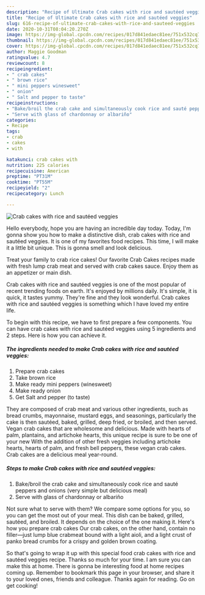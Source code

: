 ```yaml
---
description: "Recipe of Ultimate Crab cakes with rice and sautéed veggies"
title: "Recipe of Ultimate Crab cakes with rice and sautéed veggies"
slug: 616-recipe-of-ultimate-crab-cakes-with-rice-and-sauteed-veggies
date: 2020-10-31T08:04:20.270Z
image: https://img-global.cpcdn.com/recipes/017d841edaec81ee/751x532cq70/crab-cakes-with-rice-and-sauteed-veggies-recipe-main-photo.jpg
thumbnail: https://img-global.cpcdn.com/recipes/017d841edaec81ee/751x532cq70/crab-cakes-with-rice-and-sauteed-veggies-recipe-main-photo.jpg
cover: https://img-global.cpcdn.com/recipes/017d841edaec81ee/751x532cq70/crab-cakes-with-rice-and-sauteed-veggies-recipe-main-photo.jpg
author: Maggie Goodman
ratingvalue: 4.7
reviewcount: 8
recipeingredient:
- " crab cakes"
- " brown rice"
- " mini peppers winesweet"
- " onion"
- " Salt and pepper to taste"
recipeinstructions:
- "Bake/broil the crab cake and simultaneously cook rice and sauté peppers and onions (very simple but delicious meal)"
- "Serve with glass of chardonnay or albariño"
categories:
- Recipe
tags:
- crab
- cakes
- with

katakunci: crab cakes with 
nutrition: 225 calories
recipecuisine: American
preptime: "PT31M"
cooktime: "PT55M"
recipeyield: "2"
recipecategory: Lunch

---
```



![Crab cakes with rice and sautéed veggies](https://img-global.cpcdn.com/recipes/017d841edaec81ee/751x532cq70/crab-cakes-with-rice-and-sauteed-veggies-recipe-main-photo.jpg)

Hello everybody, hope you are having an incredible day today. Today, I'm gonna show you how to make a distinctive dish, crab cakes with rice and sautéed veggies. It is one of my favorites food recipes. This time, I will make it a little bit unique. This is gonna smell and look delicious.

Treat your family to crab rice cakes! Our favorite Crab Cakes recipes made with fresh lump crab meat and served with crab cakes sauce. Enjoy them as an appetizer or main dish.

Crab cakes with rice and sautéed veggies is one of the most popular of recent trending foods on earth. It's enjoyed by millions daily. It's simple, it is quick, it tastes yummy. They're fine and they look wonderful. Crab cakes with rice and sautéed veggies is something which I have loved my entire life.


To begin with this recipe, we have to first prepare a few components. You can have crab cakes with rice and sautéed veggies using 5 ingredients and 2 steps. Here is how you can achieve it.

<!--inarticleads1-->

##### The ingredients needed to make Crab cakes with rice and sautéed veggies:

1. Prepare  crab cakes
1. Take  brown rice
1. Make ready  mini peppers (winesweet)
1. Make ready  onion
1. Get  Salt and pepper (to taste)


They are composed of crab meat and various other ingredients, such as bread crumbs, mayonnaise, mustard eggs, and seasonings, particularly the cake is then sautéed, baked, grilled, deep fried, or broiled, and then served. Vegan crab cakes that are wholesome and delicious. Made with hearts of palm, plantains, and artichoke hearts, this unique recipe is sure to be one of your new With the addition of other fresh veggies including artichoke hearts, hearts of palm, and fresh bell peppers, these vegan crab cakes. Crab cakes are a delicious meal year-round. 

<!--inarticleads2-->

##### Steps to make Crab cakes with rice and sautéed veggies:

1. Bake/broil the crab cake and simultaneously cook rice and sauté peppers and onions (very simple but delicious meal)
1. Serve with glass of chardonnay or albariño


Not sure what to serve with them? We compare some options for you, so you can get the most out of your meal. This dish can be baked, grilled, sautéed, and broiled. It depends on the choice of the one making it. Here&#39;s how you prepare crab cakes Our crab cakes, on the other hand, contain no filler—just lump blue crabmeat bound with a light aioli, and a light crust of panko bread crumbs for a crispy and golden brown coating. 

So that's going to wrap it up with this special food crab cakes with rice and sautéed veggies recipe. Thanks so much for your time. I am sure you can make this at home. There is gonna be interesting food at home recipes coming up. Remember to bookmark this page in your browser, and share it to your loved ones, friends and colleague. Thanks again for reading. Go on get cooking!
